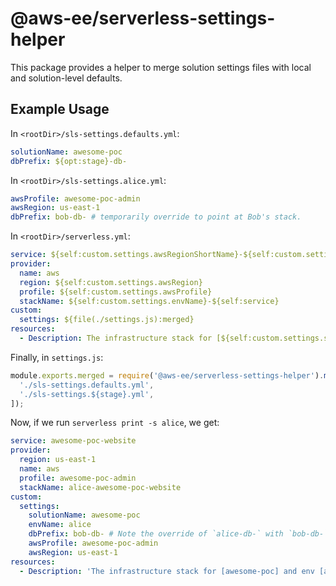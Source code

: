 # @aws-ee/serverless-settings-helper

This package provides a helper to merge solution settings files with local and solution-level defaults.

## Example Usage

In `<rootDir>/sls-settings.defaults.yml`:

```yaml
solutionName: awesome-poc
dbPrefix: ${opt:stage}-db-
```

In `<rootDir>/sls-settings.alice.yml`:

```yaml
awsProfile: awesome-poc-admin
awsRegion: us-east-1
dbPrefix: bob-db- # temporarily override to point at Bob's stack.
```

In `<rootDir>/serverless.yml`:

```yaml
service: ${self:custom.settings.awsRegionShortName}-${self:custom.settings.solutionName}-website
provider:
  name: aws
  region: ${self:custom.settings.awsRegion}
  profile: ${self:custom.settings.awsProfile}
  stackName: ${self:custom.settings.envName}-${self:service}
custom:
  settings: ${file(./settings.js):merged}
resources:
  - Description: The infrastructure stack for [${self:custom.settings.solutionName}] and env [${self:custom.settings.envName}]
```

Finally, in `settings.js`:

```javascript
module.exports.merged = require('@aws-ee/serverless-settings-helper').mergeSettings(__dirname, [
  './sls-settings.defaults.yml',
  './sls-settings.${stage}.yml',
]);
```

Now, if we run `serverless print -s alice`, we get:

```yaml
service: awesome-poc-website
provider:
  region: us-east-1
  name: aws
  profile: awesome-poc-admin
  stackName: alice-awesome-poc-website
custom:
  settings:
    solutionName: awesome-poc
    envName: alice
    dbPrefix: bob-db- # Note the override of `alice-db-` with `bob-db-`
    awsProfile: awesome-poc-admin
    awsRegion: us-east-1
resources:
  - Description: 'The infrastructure stack for [awesome-poc] and env [alice]'
```
